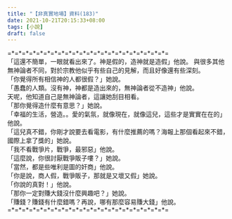 ```yaml
---
title: "【非真實地場】資料(183)"
date: 2021-10-21T20:15:33+08:00
tags: [小說]
draft: false
---
```


=\*=\*=\*=\*=\*=\*=\*=\*=\*=\*=\*=\*=\*=\*=\*=\*=\*=\*=\*=\*=\*=\*=  
「這還不簡單，一眼就看出來了。神是假的，造神就是造假」他說。 
與很多其他無神論者不同，對於宗教他似乎有些自己的見解，而且好像還有些深刻。  
「你覺得所有相信神的人都很假？」她說。  
「愚蠢的人類。沒有神，神都是造出來的，無神論者從不造神」他說。  
天呢，他知道自己是無神論者，這讓她刮目相看。  
「那你覺得造什麼有意思？」她說。  
「幸福的生活，營造。。愛的氣氛，就像現在，就像這兒，這些才是實實在在的」他說。  
「這兒真不錯，你剛才說要去看電影，有什麼推薦的嗎？海報上那個看起來不錯，國際上拿了獎的」她說。  
「我不看戰爭片，戰爭，最邪惡」他說。  
「這麼說，你很討厭戰爭販子嘍？」她說。  
「當然，都是些唯利是圖的奸商」他說。  
「你是說，商人假，戰爭販子，那就是又壞又假」她說。  
「你說的真對！」他說。  
「那你一定對賺大錢沒什麼興趣吧？」她說。  
「賺錢？賺錢有什麼錯嗎？再說，哪有那麼容易賺大錢」他說。  
=\*=\*=\*=\*=\*=\*=\*=\*=\*=\*=\*=\*=\*=\*=\*=\*=\*=\*=\*=\*=\*=\*=  